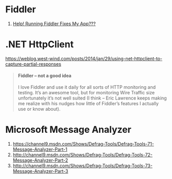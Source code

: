 # Fiddler
1. [Help! Running Fiddler Fixes My App???](https://www.telerik.com/blogs/help!-running-fiddler-fixes-my-app-)

# .NET HttpClient
https://weblog.west-wind.com/posts/2014/jan/29/using-net-httpclient-to-capture-partial-responses

> #### Fiddler – not a good idea
> I love Fiddler and use it daily for all sorts of HTTP monitoring and testing. It’s an awesome tool, but for monitoring Wire Traffic size unfortunately it’s not well suited (I think – Eric Lawrence keeps making me realize with his nudges how little of Fiddler’s features I actually use or know about).

# Microsoft Message Analyzer
1. https://channel9.msdn.com/Shows/Defrag-Tools/Defrag-Tools-71-Message-Analyzer-Part-1
2. http://channel9.msdn.com/Shows/Defrag-Tools/Defrag-Tools-72-Message-Analyzer-Part-2
3. http://channel9.msdn.com/Shows/Defrag-Tools/Defrag-Tools-73-Message-Analyzer-Part-3
